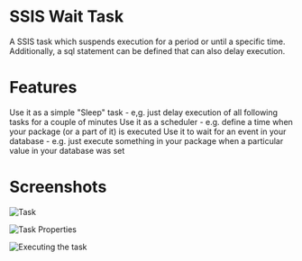 # SSIS Wait Task
A SSIS task which suspends execution for a period or until a specific time. Additionally, a sql statement can be defined that can also delay execution.

# Features
Use it as a simple "Sleep" task - e,g. just delay execution of all following tasks for a couple of minutes
Use it as a scheduler - e.g. define a time when your package (or a part of it) is executed
Use it to wait for an event in your database - e.g. just execute something in your package when a particular value in your database was set

# Screenshots
![Task](http://www.andreaslennartz.de/_/rsrc/1374846531155/dotnet/waittask/ALEWaitTask_RunningTask.JPG)

![Task Properties](http://www.andreaslennartz.de/_/rsrc/1376918387502/dotnet/waittask/ALEWaitTask_PropertiesScreen.JPG)

![Executing the task](http://www.andreaslennartz.de/_/rsrc/1374849110380/dotnet/waittask/ALEWaitTask_ProgressScreen.JPG)
